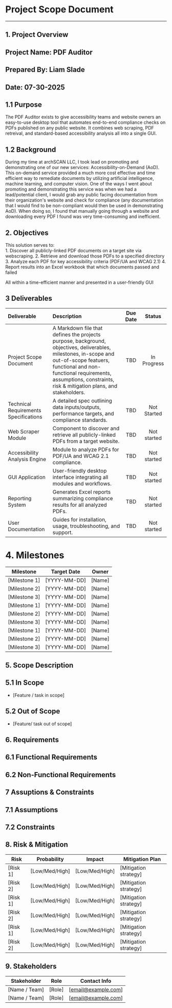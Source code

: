 # Project Scope Document 

---

## 1. Project Overview
## Project Name: PDF Auditor
## Prepared By: Liam Slade
## Date: 07-30-2025

## 1.1 Purpose 
The PDF Auditor exists to give accessibility teams and website owners an easy-to-use desktop tool that automates end-to-end compliance checks on PDFs published on any public website. It combines web scraping, PDF retreival, and standard-based accessibility analysis all into a single GUI.

## 1.2 Background 
During my time at archSCAN LLC, I took lead on promoting and demonstrating one of our new services: Accessibility-on-Demand (AoD). This on-demand service provided a much more cost effective and time efficient way to remediate documents by utilizing artificial intelligence, machine learning, and computer vision. One of the ways I went about promoting and demonstrating this service was when we had a lead/potential client, I would grab any public facing documentation from their organization's website and check for compliance (any documentation that I would find to be non-compliant would then be used in demonstrating AoD). When doing so, I found that manually going through a website and downloading every PDF I found was very time-consuming and inefficient.  

## 2. Objectives 
This solution serves to:<br> 
    1. Discover all publicly-linked PDF documents on a target site via webscraping. 
    2. Retrieve and download those PDFs to a specified directory 
    3. Analyze each PDF for key accessibility criteria (PDF/UA and WCAG 2.1) 
    4. Report results into an Excel workbook that which documents passed and failed

All within a time-efficient manner and presented in a user-friendly GUI

## 3 Deliverables

| Deliverable                | Description                                                                | Due Date             | Status          |
|:---------------------------|:---------------------------------------------------------------------------|:--------------------:|:---------------:|
| Project Scope Document | A Markdown file that defines the projects purpose, background, objectives, deliverables, milestones, in-scope and out-of-scope featuers, functional and non-functional requirements, assumptions, constraints, risk & mitigation plans, and stakeholders. | TBD | In Progress |
| Technical Requirements Specifications | A detailed spec outlining data inputs/outputs, performance targets, and compliance standards. | TBD | Not Started |
| Web Scraper Module | Component to discover and retrieve all publicly-linked PDFs from a target website. | TBD | Not started |
| Accessibility Analysis Engine | Module to analyze PDFs for PDF/UA and WCAG 2.1 compliance. | TBD | Not started |
| GUI Application | User-friendly desktop interface integrating all modules and workflows. | TBD | Not started |
| Reporting System | Generates Excel reports summarizing compliance results for all analyzed PDFs. | TBD | Not started |
| User Documentation | Guides for installation, usage, troubleshooting, and support. | TBD | Not started |

# 4. Milestones
| Milestone                  | Target Date   | Owner         |
|----------------------------|---------------|---------------|
| [Milestone 1]              | [YYYY-MM-DD]  | [Name]        |
| [Milestone 2]              | [YYYY-MM-DD]  | [Name]        |
| [Milestone 3]              | [YYYY-MM-DD]  | [Name]        |
| [Milestone 1]              | [YYYY-MM-DD]  | [Name]        |
| [Milestone 2]              | [YYYY-MM-DD]  | [Name]        |
| [Milestone 3]              | [YYYY-MM-DD]  | [Name]        |
| [Milestone 1]              | [YYYY-MM-DD]  | [Name]        |
| [Milestone 2]              | [YYYY-MM-DD]  | [Name]        |
| [Milestone 3]              | [YYYY-MM-DD]  | [Name]        |

## 5. Scope Description 
## 5.1 In Scope
- [Feature / task in scope]

## 5.2 Out of Scope
- [Feature/ task out of scope]

## 6. Requirements 
## 6.1 Functional Requirements 

## 6.2 Non-Functional Requirements

## 7 Assuptions & Constraints
## 7.1 Assumptions 

## 7.2 Constraints

## 8. Risk & Mitigation
| Risk                        | Probability    | Impact         | Mitigation Plan              |
|-----------------------------|----------------|----------------|------------------------------|
| [Risk 1]                    | [Low/Med/High] | [Low/Med/High] | [Mitigation strategy]        |
| [Risk 2]                    | [Low/Med/High] | [Low/Med/High] | [Mitigation strategy]        |
| [Risk 1]                    | [Low/Med/High] | [Low/Med/High] | [Mitigation strategy]        |
| [Risk 2]                    | [Low/Med/High] | [Low/Med/High] | [Mitigation strategy]        |
| [Risk 1]                    | [Low/Med/High] | [Low/Med/High] | [Mitigation strategy]        |
| [Risk 2]                    | [Low/Med/High] | [Low/Med/High] | [Mitigation strategy]        |

## 9. Stakeholders 
| Stakeholder                 | Role             | Contact Info         |
|-----------------------------|------------------|----------------------|
| [Name / Team]               | [Role]           | [email@example.com]  |
| [Name / Team]               | [Role]           | [email@example.com]  |

